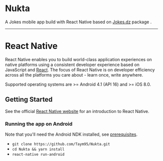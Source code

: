 Nukta
===================

A Jokes mobile app build with React Native based on [Jokes.dz](https://github.com/algeriatech/jokes.dz) package .

----------
# React Native 

React Native enables you to build world-class application experiences on native platforms using a consistent developer experience based on JavaScript and [React](https://facebook.github.io/react). The focus of React Native is on developer efficiency across all the platforms you care about - learn once, write anywhere. 

Supported operating systems are >= Android 4.1 (API 16) and >= iOS 8.0.


## Getting Started

See the official [React Native website](https://facebook.github.io/react-native/) for an introduction to React Native.

### Running the app on Android

Note that you'll need the Android NDK installed, see [prerequisites](https://github.com/facebook/react-native/blob/master/ReactAndroid/README.md#prerequisites).


- `git clone https://github.com/Taym95/Nukta.git`
- `cd Nukta && yarn install`
- `react-native run-android`

